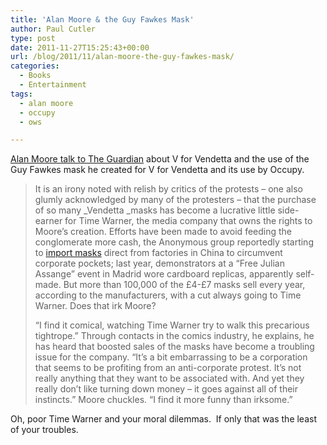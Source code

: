 ```yaml
---
title: 'Alan Moore & the Guy Fawkes Mask'
author: Paul Cutler
type: post
date: 2011-11-27T15:25:43+00:00
url: /blog/2011/11/alan-moore-the-guy-fawkes-mask/
categories:
  - Books
  - Entertainment
tags:
  - alan moore
  - occupy
  - ows

---
```

[Alan Moore talk to The Guardian][1] about V for Vendetta and the use of the Guy Fawkes mask he created for V for Vendetta and its use by Occupy.

> It is an irony noted with relish by critics of the protests – one also glumly acknowledged by many of the protesters – that the purchase of so many _Vendetta _masks has become a lucrative little side-earner for Time Warner, the media company that owns the rights to Moore&#8217;s creation. Efforts have been made to avoid feeding the conglomerate more cash, the Anonymous group reportedly starting to [import masks][2] direct from factories in China to circumvent corporate pockets; last year, demonstrators at a &#8220;Free Julian Assange&#8221; event in Madrid wore cardboard replicas, apparently self-made. But more than 100,000 of the £4-£7 masks sell every year, according to the manufacturers, with a cut always going to Time Warner. Does that irk Moore?
> 
> &#8220;I find it comical, watching Time Warner try to walk this precarious tightrope.&#8221; Through contacts in the comics industry, he explains, he has heard that boosted sales of the masks have become a troubling issue for the company. &#8220;It&#8217;s a bit embarrassing to be a corporation that seems to be profiting from an anti-corporate protest. It&#8217;s not really anything that they want to be associated with. And yet they really don&#8217;t like turning down money – it goes against all of their instincts.&#8221; Moore chuckles. &#8220;I find it more funny than irksome.&#8221;

Oh, poor Time Warner and your moral dilemmas.  If only that was the least of your troubles.

 [1]: http://www.guardian.co.uk/books/2011/nov/27/alan-moore-v-vendetta-mask-protest?
 [2]: http://www.time.com/time/nation/article/0,8599,2098702,00.html ""